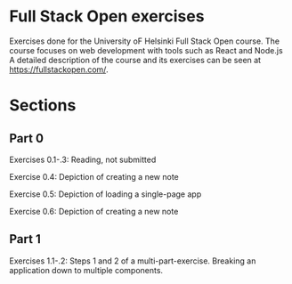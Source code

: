 # Full Stack Open exercises
Exercises done for the University oF Helsinki Full Stack Open course.
The course focuses on web development with tools such as React and Node.js
A detailed description of the course and its exercises can be seen at https://fullstackopen.com/.
# Sections
## Part 0
Exercises 0.1-.3: Reading, not submitted

Exercise 0.4: Depiction of creating a new note

Exercise 0.5: Depiction of loading a single-page app

Exercise 0.6: Depiction of creating a new note
## Part 1
Exercises 1.1-.2: Steps 1 and 2 of a multi-part-exercise. Breaking an application down to multiple components.
